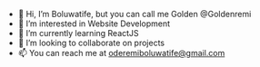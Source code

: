 - 👋 Hi, I’m Boluwatife, but you can call me Golden @Goldenremi
- 👀 I’m interested in Website Development
- 🌱 I’m currently learning ReactJS
- 💞️ I’m looking to collaborate on projects
- 📫 You can reach me at oderemiboluwatife@gmail.com

<!---
Goldenremi/Goldenremi is a ✨ special ✨ repository because its `README.md` (this file) appears on your GitHub profile.
You can click the Preview link to take a look at your changes.
--->
